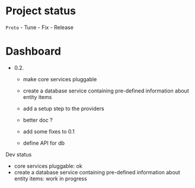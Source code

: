 Project status
==============

`Proto` - Tune - Fix - Release

Dashboard
=========

* 0.2.

  - make core services pluggable
  - create a database service containing pre-defined information about entity items
  - add a setup step to the providers
  - better doc ?
  - add some fixes to 0.1
  
  - define API for db

Dev status

- core services pluggable: ok
- create a database service containing pre-defined information about entity items: work in progress
